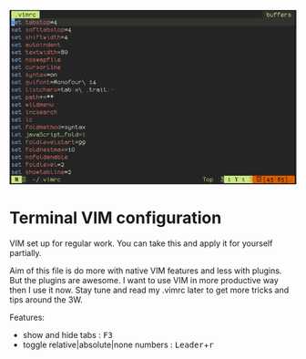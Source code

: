 ![vim config file](./src/config.png)

# Terminal VIM configuration

VIM set up for regular work. You can take this and apply it for yourself partially.

Aim of this file is do more with native VIM features and less with plugins. But the plugins are awesome.
I want to use VIM in more productive way then I use it now.
Stay tune and read my .vimrc later to get more tricks and tips around the 3W.

Features:
- show and hide tabs : <kbd>F3</kbd>
- toggle relative|absolute|none numbers : <kbd>Leader</kbd>+<kbd>r</kbd>
